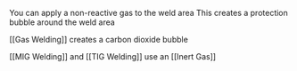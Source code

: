 You can apply a non-reactive gas to the weld area
This creates a protection bubble around the weld area
 
[[Gas Welding]] creates a carbon dioxide bubble
 
[[MIG Welding]] and [[TIG Welding]] use an [[Inert Gas]]